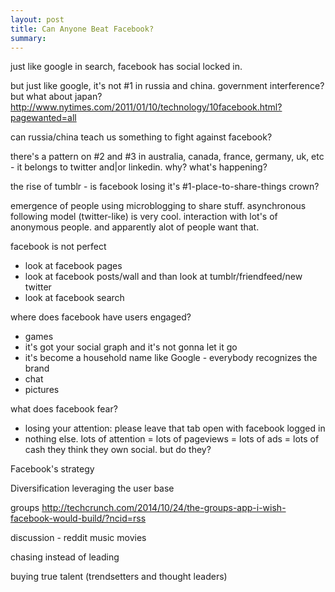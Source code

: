 ```yaml
---
layout: post
title: Can Anyone Beat Facebook?
summary:
---
```


just like google in search, facebook has social locked in.

but just like google, it's not #1 in russia and china. government interference? but what about japan? http://www.nytimes.com/2011/01/10/technology/10facebook.html?pagewanted=all

can russia/china teach us something to fight against facebook?

there's a pattern on #2 and #3 in australia, canada, france, germany, uk, etc - it belongs to twitter and|or linkedin. why? what's happening?

the rise of tumblr - is facebook losing it's #1-place-to-share-things crown?

emergence of people using microblogging to share stuff.
asynchronous following model (twitter-like) is very cool.
interaction with lot's of anonymous people.
and apparently alot of people want that.

facebook is not perfect
- look at facebook pages
- look at facebook posts/wall and than look at tumblr/friendfeed/new twitter
- look at facebook search

where does facebook have users engaged?
- games
- it's got your social graph and it's not gonna let it go
- it's become a household name like Google - everybody recognizes the brand
- chat
- pictures

what does facebook fear?
- losing your attention: please leave that tab open with facebook logged in
- nothing else. lots of attention = lots of pageviews = lots of ads = lots of cash
they think they own social. but do they?












Facebook's strategy

Diversification
leveraging the user base




groups
  http://techcrunch.com/2014/10/24/the-groups-app-i-wish-facebook-would-build/?ncid=rss

discussion - reddit
music
movies


chasing instead of leading

buying true talent (trendsetters and thought leaders)

